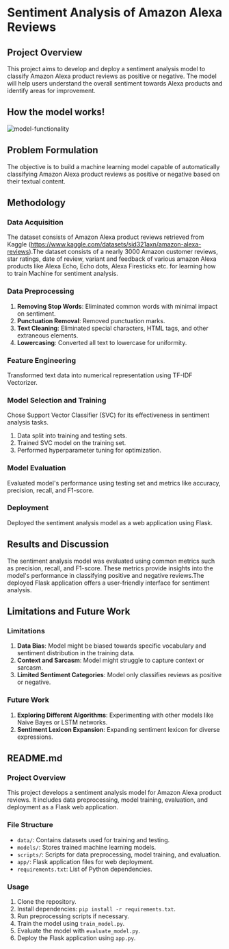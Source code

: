 # Sentiment Analysis of Amazon Alexa Reviews


## Project Overview

This project aims to develop and deploy a sentiment analysis model to classify Amazon Alexa product reviews as positive or negative. The model will help users understand the overall sentiment towards Alexa products and identify areas for improvement.

## How the model works!
![model-functionality](https://github.com/FAZIO11/Alexa-Review-Sentiment-Analysis/assets/108901411/d185ac62-08c2-4c60-aa06-abb03093af7d)

## Problem Formulation

The objective is to build a machine learning model capable of automatically classifying Amazon Alexa product reviews as positive or negative based on their textual content.

## Methodology

### Data Acquisition
The dataset consists of Amazon Alexa product reviews retrieved from Kaggle (https://www.kaggle.com/datasets/sid321axn/amazon-alexa-reviews).The dataset consists of a nearly 3000 Amazon customer reviews, star ratings, date of review, variant and feedback of various amazon Alexa products like Alexa Echo, Echo dots, Alexa Firesticks etc. for learning how to train Machine for sentiment analysis.



### Data Preprocessing
1. **Removing Stop Words**: Eliminated common words with minimal impact on sentiment.
2. **Punctuation Removal**: Removed punctuation marks.
3. **Text Cleaning**: Eliminated special characters, HTML tags, and other extraneous elements.
4. **Lowercasing**: Converted all text to lowercase for uniformity.

### Feature Engineering
Transformed text data into numerical representation using TF-IDF Vectorizer.

### Model Selection and Training
Chose Support Vector Classifier (SVC) for its effectiveness in sentiment analysis tasks.
1. Data split into training and testing sets.
2. Trained SVC model on the training set.
3. Performed hyperparameter tuning for optimization.

### Model Evaluation
Evaluated model's performance using testing set and metrics like accuracy, precision, recall, and F1-score.

### Deployment
Deployed the sentiment analysis model as a web application using Flask.

## Results and Discussion

The sentiment analysis model was evaluated using common metrics such as precision, recall, and F1-score. These metrics provide insights into the model's performance in classifying positive and negative reviews.The deployed Flask application offers a user-friendly interface for sentiment analysis.

## Limitations and Future Work

### Limitations
1. **Data Bias**: Model might be biased towards specific vocabulary and sentiment distribution in the training data.
2. **Context and Sarcasm**: Model might struggle to capture context or sarcasm.
3. **Limited Sentiment Categories**: Model only classifies reviews as positive or negative.

### Future Work
1. **Exploring Different Algorithms**: Experimenting with other models like Naive Bayes or LSTM networks.
2. **Sentiment Lexicon Expansion**: Expanding sentiment lexicon for diverse expressions.

## README.md

### Project Overview
This project develops a sentiment analysis model for Amazon Alexa product reviews. It includes data preprocessing, model training, evaluation, and deployment as a Flask web application.

### File Structure
- `data/`: Contains datasets used for training and testing.
- `models/`: Stores trained machine learning models.
- `scripts/`: Scripts for data preprocessing, model training, and evaluation.
- `app/`: Flask application files for web deployment.
- `requirements.txt`: List of Python dependencies.

### Usage
1. Clone the repository.
2. Install dependencies: `pip install -r requirements.txt`.
3. Run preprocessing scripts if necessary.
4. Train the model using `train_model.py`.
5. Evaluate the model with `evaluate_model.py`.
6. Deploy the Flask application using `app.py`.

